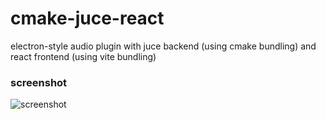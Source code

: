 # cmake-juce-react

electron-style audio plugin with juce backend (using cmake bundling) and react frontend (using vite bundling)

### screenshot

![screenshot](https://github.com/user-attachments/assets/6752af7f-5cdc-4777-9f3b-1a42db0fb676)
